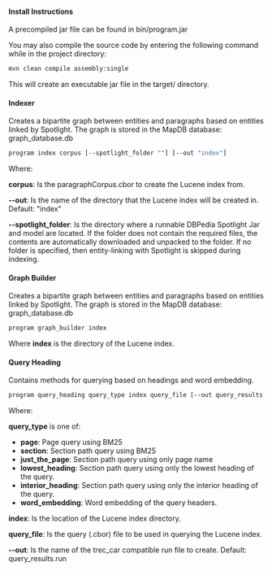 #### Install Instructions
A precompiled jar file can be found in bin/program.jar

You may also compile the source code by entering the following command while in the project directory:

```bash
mvn clean compile assembly:single
```

This will create an executable jar file in the target/ directory.


#### Indexer
Creates a bipartite graph between entities and paragraphs based on entities linked by Spotlight.
The graph is stored in the MapDB database: graph_database.db


```bash
program index corpus [--spotlight_folder ""] [--out "index"]
```


Where:

**corpus**: Is the paragraphCorpus.cbor to create the Lucene index from.

**--out**: Is the name of the directory that the Lucene index will be created in. Default: "index"

**--spotlight_folder**: Is the directory where a runnable DBPedia Spotlight Jar and model are located. If the folder does not contain the required files, the contents are automatically downloaded and unpacked to the folder. If no folder is specified, then entity-linking with Spotlight is skipped during indexing. 


#### Graph Builder
Creates a bipartite graph between entities and paragraphs based on entities linked by Spotlight.
The graph is stored in the MapDB database: graph_database.db


```bash
program graph_builder index
```

Where **index** is the directory of the Lucene index.

#### Query Heading
Contains methods for querying based on headings and word embedding.

```bash
program query_heading query_type index query_file [--out query_results.run]
```

Where:

**query_type** is one of:
 - **page**: Page query using BM25
 - **section**: Section path query using BM25
 - **just_the_page**: Section path query using only page name
 - **lowest_heading**: Section path query using only the lowest heading of the query.
 - **interior_heading**: Section path query using only the interior heading of the query.
 - **word_embedding**: Word embedding of the query headers.
 
 **index**: Is the location of the Lucene index directory.
 
 **query_file**: Is the query (.cbor) file to be used in querying the Lucene index.
 
 **--out**: Is the name of the trec_car compatible run file to create. Default: query_results.run
 
 
